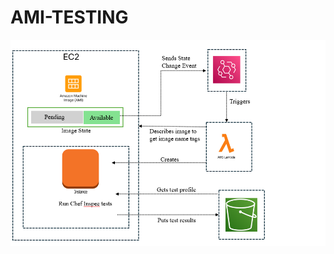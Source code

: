 # AMI-TESTING

![My animated logo](https://github.com/WendyNkosi/AMI-TESTING/blob/main/Screenshot%202025-01-05%20083259.png)
